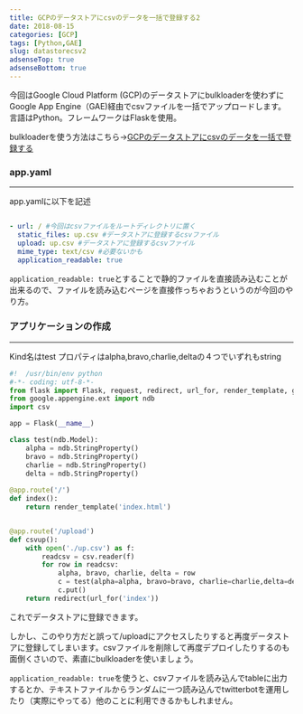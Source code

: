 ```yaml
---
title: GCPのデータストアにcsvのデータを一括で登録する2
date: 2018-08-15
categories: [GCP]
tags: [Python,GAE]
slug: datastorecsv2
adsenseTop: true
adsenseBottom: true
---
```


今回はGoogle Cloud Platform (GCP)のデータストアにbulkloaderを使わずにGoogle App Engine（GAE)経由でcsvファイルを一括でアップロードします。
言語はPython。フレームワークはFlaskを使用。

bulkloaderを使う方法はこちら→[GCPのデータストアにcsvのデータを一括で登録する](https://www.ravness.com/2018/08/datastorecsv)

### app.yaml
---

app.yamlに以下を記述

```yaml

- url: / #今回はcsvファイルをルートディレクトリに置く
  static_files: up.csv #データストアに登録するcsvファイル
  upload: up.csv #データストアに登録するcsvファイル
  mime_type: text/csv #必要ないかも
  application_readable: true

```

`application_readable: true`とすることで静的ファイルを直接読み込むことが出来るので、ファイルを読み込むページを直接作っちゃおうというのが今回のやり方。

### アプリケーションの作成
---

Kind名はtest プロパティはalpha,bravo,charlie,deltaの４つでいずれもstring

```python
#!  /usr/bin/env python
#-*- coding: utf-8-*- 
from flask import Flask, request, redirect, url_for, render_template, g
from google.appengine.ext import ndb
import csv

app = Flask(__name__)

class test(ndb.Model):
	alpha = ndb.StringProperty()
	bravo = ndb.StringProperty()
	charlie = ndb.StringProperty()
	delta = ndb.StringProperty()
	
@app.route('/')
def index():
	return render_template('index.html')


@app.route('/upload')
def csvup():
	with open('./up.csv') as f:
		readcsv = csv.reader(f)
		for row in readcsv:
			alpha, bravo, charlie, delta = row
			c = test(alpha=alpha, bravo=bravo, charlie=charlie,delta=delta)
			c.put()
	return redirect(url_for('index'))

```

これでデータストアに登録できます。

しかし、このやり方だと誤って/uploadにアクセスしたりすると再度データストアに登録してしまいます。csvファイルを削除して再度デプロイしたりするのも面倒くさいので、素直にbulkloaderを使いましょう。

`application_readable: true`を使うと、csvファイルを読み込んでtableに出力するとか、テキストファイルからランダムに一つ読み込んでtwitterbotを運用したり（実際にやってる）他のことに利用できるかもしれません。
